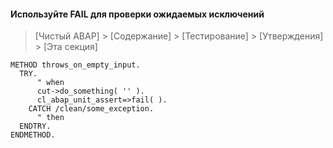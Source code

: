 #### Используйте FAIL для проверки ожидаемых исключений

> [Чистый ABAP] > [Содержание] > [Тестирование] > [Утверждения] > [Эта секция]

```ABAP
METHOD throws_on_empty_input.
  TRY.
      " when
      cut->do_something( '' ).
      cl_abap_unit_assert=>fail( ).
    CATCH /clean/some_exception.
      " then
  ENDTRY.
ENDMETHOD.
```